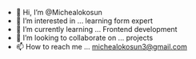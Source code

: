 - 👋 Hi, I’m @Michealokosun
- 👀 I’m interested in ... learning form expert 
- 🌱 I’m currently learning ... Frontend development
- 💞️ I’m looking to collaborate on ... projects
- 📫 How to reach me ... michealokosun3@gmail.com

<!---
Michealokosun/Michealokosun is a ✨ special ✨ repository because its `README.md` (this file) appears on your GitHub profile.
You can click the Preview link to take a look at your changes.
--->

